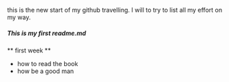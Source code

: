 this is the new start of my github travelling.
I will to try to list all my effort on my way.

##### This is my first readme.md
** first week **
- how to read the book
- how be a good man




